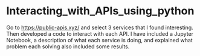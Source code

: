 # Interacting_with_APIs_using_python

Go to  https://public-apis.xyz/ and select 3 services that I found interesting. Then developed a code to interact with each API. I have included a Jupyter Notebook, a description of what each service is doing, and explained what problem each solving also included some results. 


